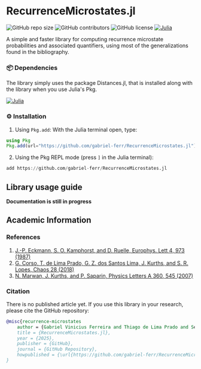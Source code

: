 # RecurrenceMicrostates.jl

![GitHub repo size](https://img.shields.io/github/repo-size/gabriel-ferr/RecurrenceMicrostates.jl)
![GitHub contributors](https://img.shields.io/github/contributors/gabriel-ferr/RecurrenceMicrostates.jl)
![GitHub license](https://img.shields.io/github/license/gabriel-ferr/RecurrenceMicrostates.jl)
[![Julia](https://img.shields.io/badge/Julia-1.8%2B-blue?logo=julia)](https://julialang.org/)

A simple and faster library for computing recurrence microstate probabilities and associated quantifiers, using most of the generalizations found in the bibliography.

### 📦 Dependencies

The library simply uses the package Distances.jl, that is installed along with the library when you use Julia's Pkg.

[![Julia](https://img.shields.io/badge/Julia-Package-red?logo=julia)](https://juliahub.com/ui/Packages/Distances)


### ⚙️ Installation

1. Using `Pkg.add`:
  With the Julia terminal open, type:

```julia
using Pkg
Pkg.add(url="https://github.com/gabriel-ferr/RecurrenceMicrostates.jl")
```

2. Using the Pkg REPL mode (press `]` in the Julia terminal):

```julia
add https://github.com/gabriel-ferr/RecurrenceMicrostates.jl
```


## Library usage guide

**Documentation is still in progress**



## Academic Information

###  References
1. [J.-P. Eckmann, S. O. Kamphorst, and D. Ruelle, Europhys. Lett 4, 973 (1987)](https://iopscience.iop.org/article/10.1209/0295-5075/4/9/004)
2. [G. Corso, T. de Lima Prado, G. Z. dos Santos Lima, J. Kurths, and S. R. Lopes, Chaos 28 (2018)](https://repositorio.ufrn.br/bitstream/123456789/30826/1/QuantifyingEntropyUsing_Lima_2018.pdf)
3. [N. Marwan, J. Kurths, and P. Saparin, Physics Letters A 360, 545 (2007)](https://www.sciencedirect.com/science/article/pii/S0375960106013089)

###  Citation
There is no published article yet. If you use this library in your research, please cite the GitHub repository:
```bibtex
@misc{recurrence-microstates
    author = {Gabriel Vinicius Ferreira and Thiago de Lima Prado and Sérgio Roberto Lopes},
    title = {RecurrenceMicrostates.jl},
    year = {2025},
    publisher = {GitHub},
    journal = {GitHub Repository},
    howpublished = {\url{https://github.com/gabriel-ferr/RecurrenceMicrostates.jl}}
}
```


